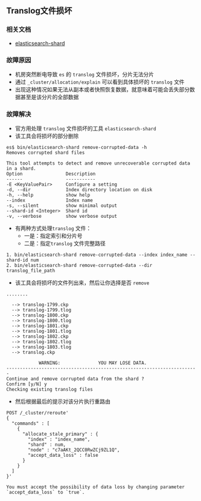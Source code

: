## Translog文件损坏

### 相关文档
- [elasticsearch-shard](https://www.elastic.co/guide/en/elasticsearch/reference/current/shard-tool.html)

### 故障原因
- 机房突然断电导致 `es` 的 `translog` 文件损坏，分片无法分片
- 通过 `_cluster/allocation/explain` 可以看到具体损坏的 `translog` 文件
- 出现这种情况如果无法从副本或者快照恢复数据，就意味着可能会丢失部分数据甚至是该分片的全部数据

### 故障解决
- 官方用处理 `translog` 文件损坏的工具 `elasticsearch-shard`
- 该工具会将损坏的部分删除

```
es$ bin/elasticsearch-shard remove-corrupted-data -h
Removes corrupted shard files

This tool attempts to detect and remove unrecoverable corrupted data in a shard.
Option                Description
------                -----------
-E <KeyValuePair>     Configure a setting
-d, --dir             Index directory location on disk
-h, --help            show help
--index               Index name
-s, --silent          show minimal output
--shard-id <Integer>  Shard id
-v, --verbose         show verbose output
```

- 有两种方式处理`translog` 文件：
	+ 一是：指定索引和分片号
	+ 二是：指定`translog` 文件完整路径

```
1. bin/elasticsearch-shard remove-corrupted-data --index index_name --shard-id num
2. bin/elasticsearch-shard remove-corrupted-data --dir  translog_file_path
```

- 该工具会将损坏的文件列出来，然后让你选择是否 `remove` 

```
........

  --> translog-1799.ckp
  --> translog-1799.tlog
  --> translog-1800.ckp
  --> translog-1800.tlog
  --> translog-1801.ckp
  --> translog-1801.tlog
  --> translog-1802.ckp
  --> translog-1802.tlog
  --> translog-1803.tlog
  --> translog.ckp

            WARNING:              YOU MAY LOSE DATA.
-----------------------------------------------------------------------
Continue and remove corrupted data from the shard ?
Confirm [y/N] y
Checking existing translog files
```

- 然后根据最后的提示对该分片执行重路由

```
POST /_cluster/reroute'
{
  "commands" : [
    {
      "allocate_stale_primary" : {
        "index" : "index_name",
        "shard" : num,
        "node" : "c7aAKt_2QCC0RwZCj9ZL1Q",
        "accept_data_loss" : false
      }
    }
  ]
}'

You must accept the possibility of data loss by changing parameter `accept_data_loss` to `true`.

```